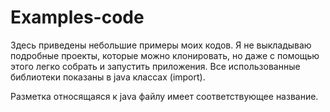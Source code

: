 # Examples-code
Здесь приведены небольшие примеры моих кодов. Я не выкладываю подробные проекты, которые можно клонировать, но даже
с помощью этого легко собрать и запустить приложения. Все использованные библиотеки показаны в java классах (import).

Разметка относящаяся к java файлу имеет соответствующее название.
